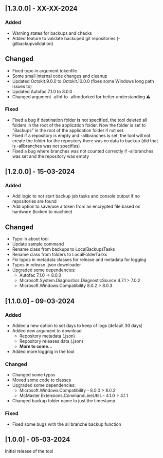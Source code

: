 ﻿## [1.3.0.0] - XX-XX-2024

### Added
- Warning states for backups and checks
- Added feature to validate backuped git repositories (-gitbackupvalidation)

## Changed
- Fixed typo in argument tokenfile
- Some small internal code changes and cleanup
- Updated Octokit.9.0.0 to Octokit.10.0.0 (fixes some Windows long path issues to)
- Updated Autofac.7.1.0 to 8.0.0
- Changed argument -allnf to -allnotforked for better understanding ⚠️

### Fixed
- Fixed a bug if destination folder is not specified, the tool deleted all folders in the root of the application folder. Now the folder is set to "Backups" in the root of the application folder if not set.
- Fixed if a repository is empty and -allbranches is set, the tool will not create the folder for the repository there was no data to backup (did that is -allbranches was not specifies)
- Fixed a bug where branches was not counted correctly if -allbranches was set and the repository was empty

## [1.2.0.0] - 15-03-2024

### Added
- Add logic to not start backup job tasks and console output if no repositories are found
- Add option to save/use a token from an encrypted file based on hardware (locked to machine)

## Changed
- Typo in about tool
- Update sample command
- Rename class from backups to LocalBackupsTasks
- Rename class from folders to LocalFolderTasks
- Fix typos in metadata classes for release and metadata for logging
- Typos in release .json downloader
- Upgraded some dependencies:
    - Autofac 7.1.0 -> 8.0.0
    - Microsoft.System.Diagnostics.DiagnosticSource 4.7.1 > 7.0.2
    - Microsoft.Windows.Compatibility 8.0.2 > 8.0.3

## [1.1.0.0] - 09-03-2024

### Added
- Added a new option to set days to keep of logs (default 30 days)
- Added new argument to download
    - Repository metadata (.json)
    - Repository releases data (.json)
    - **More to come...**
- Added more loggnig in the tool

### Changed
- Changed some typos
- Moved some code to classes
- Upgraded some dependencies:
    - Microsoft.Windows.Compatibility - 8.0.0 > 8.0.2
    - McMaster.Extensions.CommandLineUtils - 4.1.0 > 4.1.1
- Changed backup folder name to just the timestamp

### Fixed
- Fixed some bugs with the all branche backup function

## [1.0.0] - 05-03-2024

Initial release of the tool
